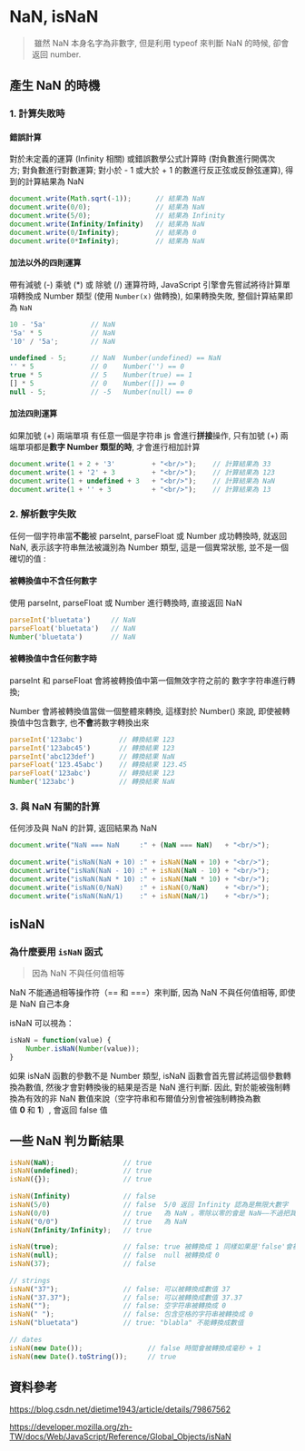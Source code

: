 # NaN, isNaN

>  雖然 NaN 本身名字為非數字, 但是利用 typeof 來判斷 NaN 的時候, 卻會返回 number. 

## 產生 NaN 的時機

### 1. 計算失敗時

#### 錯誤計算

對於未定義的運算 (Infinity 相關) 或錯誤數學公式計算時 (對負數進行開偶次方; 對負數進行對數運算; 對小於 - 1 或大於 + 1 的數進行反正弦或反餘弦運算), 得到的計算結果為 NaN 

```javascript
document.write(Math.sqrt(-1));      // 結果為 NaN  
document.write(0/0);                // 結果為 NaN  
document.write(5/0);                // 結果為 Infinity  
document.write(Infinity/Infinity)   // 結果為 NaN  
document.write(0/Infinity);         // 結果為 0  
document.write(0*Infinity);         // 結果為 NaN  
```

#### 加法以外的四則運算

帶有減號 (-) 乘號 (*) 或 除號 (/) 運算符時, JavaScript  引擎會先嘗試將待計算單項轉換成 Number 類型 (使用 `Number(x)` 做轉換), 如果轉換失敗, 整個計算結果即為 `NaN`

```javascript
10 - '5a'           // NaN  
'5a' * 5            // NaN  
'10' / '5a';        // NaN  
  
undefined - 5;      // NaN  Number(undefined) == NaN  
'' * 5              // 0    Number('') == 0  
true * 5            // 5    Number(true) == 1  
[] * 5              // 0    Number([]) == 0  
null - 5;           // -5   Number(null) == 0  
```

 #### 加法四則運算

如果加號 (+) 兩端單項 有任意一個是字符串 js 會進行**拼接**操作, 只有加號 (+) 兩端單項都是**數字 Number 類型的時**, 才會進行相加計算

```javascript
document.write(1 + 2 + '3'         + "<br/>");    // 計算結果為 33  
document.write(1 + '2' + 3         + "<br/>");    // 計算結果為 123  
document.write(1 + undefined + 3   + "<br/>");    // 計算結果為 NaN  
document.write(1 + '' + 3          + "<br/>");    // 計算結果為 13  
```



### 2. 解析數字失敗 

任何一個字符串當**不能**被 parseInt, parseFloat 或 Number 成功轉換時, 就返回 NaN, 表示該字符串無法被識別為 Number 類型, 這是一個異常狀態, 並不是一個確切的值 : 

#### 被轉換值中不含任何數字

使用 parseInt, parseFloat 或 Number 進行轉換時, 直接返回 NaN 

```javascript
parseInt('bluetata')     // NaN  
parseFloat('bluetata')   // NaN  
Number('bluetata')       // NaN  
```

#### 被轉換值中含任何數字時 

parseInt 和 parseFloat 會將被轉換值中第一個無效字符之前的 數字字符串進行轉換; 

Number 會將被轉換值當做一個整體來轉換, 這樣對於 Number() 來說, 即使被轉換值中包含數字, 也**不會**將數字轉換出來

```javascript
parseInt('123abc')         // 轉換結果 123  
parseInt('123abc45')       // 轉換結果 123  
parseInt('abc123def')      // 轉換結果 NaN  
parseFloat('123.45abc')    // 轉換結果 123.45  
parseFloat('123abc')       // 轉換結果 123  
Number('123abc')           // 轉換結果 NaN  
```

### 3. 與 NaN 有關的計算

任何涉及與 NaN 的計算, 返回結果為 NaN 

```javascript
document.write("NaN === NaN     :" + (NaN === NaN)   + "<br/>");             // false  
  
document.write("isNaN(NaN + 10) :" + isNaN(NaN + 10) + "<br/>");             // true  
document.write("isNaN(NaN - 10) :" + isNaN(NaN - 10) + "<br/>");             // true  
document.write("isNaN(NaN * 10) :" + isNaN(NaN * 10) + "<br/>");             // true  
document.write("isNaN(0/NaN)    :" + isNaN(0/NaN)    + "<br/>");             // true  
document.write("isNaN(NaN/1)    :" + isNaN(NaN/1)    + "<br/>");             // true  
```

## isNaN 

### 為什麼要用 `isNaN` 函式

> 因為 NaN 不與任何值相等

NaN 不能通過相等操作符（== 和 ===）來判斷, 因為 NaN 不與任何值相等, 即使是 NaN 自己本身

isNaN 可以視為：

```javascript
isNaN = function(value) {  
    Number.isNaN(Number(value));  
}  
```

如果 isNaN 函數的參數不是 Number 類型, isNaN 函數會首先嘗試將這個參數轉換為數值, 然後才會對轉換後的結果是否是 NaN 進行判斷. 因此, 對於能被強制轉換為有效的非 NaN 數值來說（空字符串和布爾值分別會被強制轉換為數值 **0** 和 **1**）, 會返回 false 值 

## 一些 NaN 判ㄌ斷結果

```javascript
isNaN(NaN);                 // true  
isNaN(undefined);           // true  
isNaN({});                  // true  
  
isNaN(Infinity)             // false  
isNaN(5/0)                  // false  5/0 返回 Infinity 認為是無限大數字  
isNaN(0/0)                  // true   為 NaN 。零除以零的會是 NaN——不過把其他數字除以零則不是 NaN 
isNaN("0/0")                // true   為 NaN  
isNaN(Infinity/Infinity);   // true  
  
isNaN(true);                // false: true 被轉換成 1 同樣如果是'false'會被轉換成 0  
isNaN(null);                // false  null 被轉換成 0  
isNaN(37);                  // false  
  
// strings  
isNaN("37");                // false: 可以被轉換成數值 37  
isNaN("37.37");             // false: 可以被轉換成數值 37.37  
isNaN("");                  // false: 空字符串被轉換成 0  
isNaN(" ");                 // false: 包含空格的字符串被轉換成 0  
isNaN("bluetata")           // true: "blabla" 不能轉換成數值  
  
// dates  
isNaN(new Date());                // false 時間會被轉換成毫秒 + 1  
isNaN(new Date().toString());     // true  
```

## 資料參考

https://blog.csdn.net/dietime1943/article/details/79867562

https://developer.mozilla.org/zh-TW/docs/Web/JavaScript/Reference/Global_Objects/isNaN